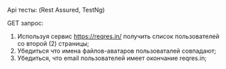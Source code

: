 Арі тесты: (Rest Assured, TestNg)

GET запрос:

1.    Используя сервис https://reqres.in/ получить список пользователей со второй (2) страницы;
2.    Убедиться что имена файлов-аватаров пользоваталей совпадают;
3.    Убедиться, что email пользователей имеет окончание reqres.in;
